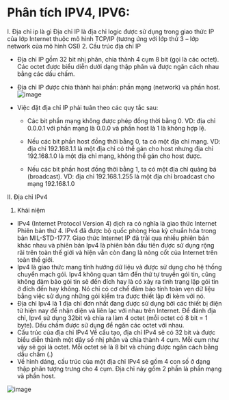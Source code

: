  # Phân tích IPV4, IPV6:
 I. Địa chỉ ip là gì
 Địa chỉ IP là địa chỉ logic được sử dụng trong giao thức IP của lớp Internet thuộc mô hình TCP/IP (tương ứng với lớp thứ 3 – lớp network của mô hình OSI)
 2. Cấu trúc địa chỉ IP
-   Địa chỉ IP gồm 32 bit nhị phân, chia thành 4 cụm 8 bit (gọi là các octet). Các octet được biểu diễn dưới dạng thập phân và được ngăn cách nhau bằng các dấu chấm.

-    Địa chỉ IP được chia thành hai phần: phần mạng (network) và phần host.
    ![image](https://user-images.githubusercontent.com/105496635/181904030-ed9fe7ff-90fb-4ab7-a374-fc6171463c43.png)
   
  - Việc đặt địa chỉ IP phải tuân theo các quy tắc sau:
    + Các bit phần mạng không được phép đồng thời bằng 0.
     VD: địa chỉ 0.0.0.1 với phần mạng là 0.0.0 và phần host là 1 là không hợp lệ.

    + Nếu các bit phần host đồng thời bằng 0, ta có một địa chỉ mạng.
     VD: địa chỉ 192.168.1.1 là một địa chỉ có thể gán cho host nhưng địa chỉ 192.168.1.0 là một địa chỉ mạng, không thể gán cho host được.

    + Nếu các bit phần host đồng thời bằng 1, ta có một địa chỉ quảng bá (broadcast).
     VD: địa chỉ 192.168.1.255 là một địa chỉ broadcast cho mạng 192.168.1.0
     
 II. Địa chỉ IPv4

 1. Khái niệm
 - IPv4 (Internet Protocol Version 4) dịch ra có nghĩa là giao thức Internet Phiên bản thứ 4. IPv4 đã được bộ quốc phòng Hoa kỳ chuẩn hóa trong bản MIL-STD-1777.
 Giao thức Internet IP đã trải qua nhiều phiên bản khác nhau và phiên bản Ipv4 là phiên bản đầu tiên được sử dụng rộng rãi trên toàn thế giới và hiện vẫn còn đang là  nòng cốt của Internet trên toàn thế giới.
  - Ipv4 là giao thức mang tính hướng dữ liệu và được sử dụng cho hệ thống chuyển mạch gói. Ipv4 không quan tâm đến thứ tự truyền gói tin, cũng không đảm bảo gói tin sẽ  đến đích hay là có xảy ra tình trạng lặp gói tin ở đích đến hay không. Nó chỉ có cơ chế đảm bảo tính toàn vẹn dữ liệu bằng việc sử dụng những gói kiểm tra được thiết lập đi kèm với nó.
  - Địa chỉ Ipv4 là 1 địa chỉ đơn nhất đang được sử dụng bởi các thiết bị điện tử hiện nay để nhận diện và liên lạc với nhau trên Internet. Để đánh địa chỉ, Ipv4 sử dụng   32bit và chia ra làm 4 octet (mỗi octet có 8 bit = 1 byte). Dấu chấm được sử dụng để ngăn các octet với nhau.
 - Cấu trúc của địa chỉ IPv4 Về cấu tạo, địa chỉ IPv4 sẽ có 32 bit và được biểu diễn thành một dãy số nhị phân và chia thành 4 cụm. Mỗi cụm như vậy sẽ gọi là octet. Mỗi   octet sẽ là 8 bit và chúng được ngăn cách bằng dấu chấm (.)
 - Về hình dáng, cấu trúc của một địa chỉ IPv4 sẽ gồm 4 con số ở dạng thập phân tượng trưng cho 4 cụm. Địa chỉ này gồm 2 phần là phần mạng và phần host.
 
 
 ![image](https://user-images.githubusercontent.com/105496635/181904857-1f2e8482-e304-4b73-9cc8-5480cfacec91.png)

